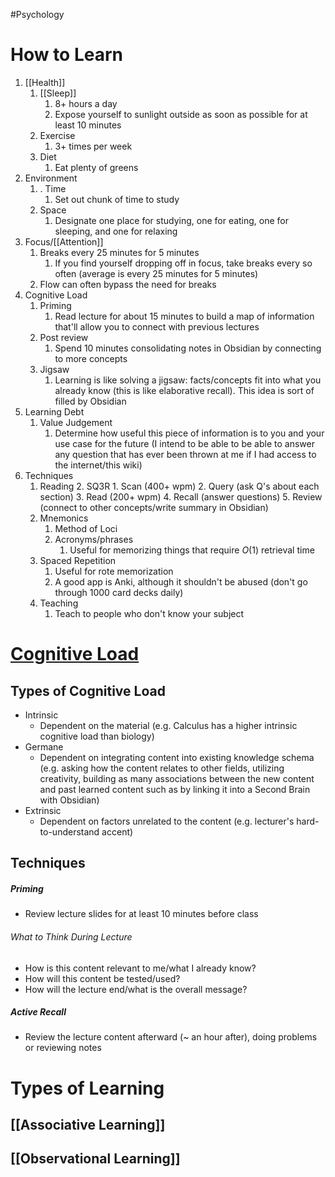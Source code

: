 #Psychology 
# How to Learn
1. [[Health]]
	1. [[Sleep]]
		1. 8+ hours a day
		2. Expose yourself to sunlight outside as soon as possible for at least 10 minutes
	2. Exercise
		1. 3+ times per week
	3. Diet
		1. Eat plenty of greens
2. Environment
	1. . Time
		1. Set out chunk of time to study
	2. Space
		1. Designate one place for studying, one for eating, one for sleeping, and one for relaxing
3. Focus/[[Attention]]
	1. Breaks every 25 minutes for 5 minutes
		1. If you find yourself dropping off in focus, take breaks every so often (average is every 25 minutes for 5 minutes)
	2. Flow can often bypass the need for breaks
4. Cognitive Load
	1. Priming
		1. Read lecture for about 15 minutes to build a map of information that'll allow you to connect with previous lectures
	2. Post review
		1. Spend 10 minutes consolidating notes in Obsidian by connecting to more concepts
	3. Jigsaw
		1. Learning is like solving a jigsaw: facts/concepts fit into what you already know (this is like elaborative recall). This idea is sort of filled by Obsidian
5. Learning Debt
	1. Value Judgement
		1. Determine how useful this piece of information is to you and your use case for the future (I intend to be able to be able to answer any question that has ever been thrown at me if I had access to the internet/this wiki)
6. Techniques
	1. Reading
		2. SQ3R
			1. Scan (400+ wpm)
			2. Query (ask Q's about each section)
			3. Read (200+ wpm)
			4. Recall (answer questions)
			5. Review (connect to other concepts/write summary in Obsidian)
	3. Mnemonics
		1. Method of Loci
		2. Acronyms/phrases
			1. Useful for memorizing things that require $\displaystyle O(1)$ retrieval time
	4. Spaced Repetition
		1. Useful for rote memorization
		2. A good app is Anki, although it shouldn't be abused (don't go through 1000 card decks daily)
	5. Teaching
		1. Teach to people who don't know your subject
# [Cognitive Load](https://www.youtube.com/watch?v=5PTkcGMrZ4I)
## Types of Cognitive Load
* Intrinsic
	* Dependent on the material (e.g. Calculus has a higher intrinsic cognitive load than biology)
* Germane
	* Dependent on integrating content into existing knowledge schema (e.g. asking how the content relates to other fields, utilizing creativity, building as many associations between the new content and past learned content such as by linking it into a Second Brain with Obsidian)
* Extrinsic
	* Dependent on factors unrelated to the content (e.g. lecturer's hard-to-understand accent)
## Techniques
##### Priming
* Review lecture slides for at least 10 minutes before class
###### What to Think During Lecture
* How is this content relevant to me/what I already know?
* How will this content be tested/used?
* How will the lecture end/what is the overall message?
##### Active Recall
* Review the lecture content afterward (~ an hour after), doing problems or reviewing notes
# Types of Learning
## [[Associative Learning]]
## [[Observational Learning]]